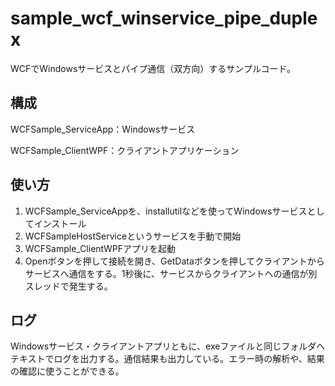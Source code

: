 # sample_wcf_winservice_pipe_duplex
WCFでWindowsサービスとパイプ通信（双方向）するサンプルコード。

## 構成

WCFSample_ServiceApp：Windowsサービス

WCFSample_ClientWPF：クライアントアプリケーション

## 使い方

1. WCFSample_ServiceAppを、installutilなどを使ってWindowsサービスとしてインストール
1. WCFSampleHostServiceというサービスを手動で開始
1. WCFSample_ClientWPFアプリを起動
1. Openボタンを押して接続を開き、GetDataボタンを押してクライアントからサービスへ通信をする。1秒後に、サービスからクライアントへの通信が別スレッドで発生する。

## ログ

Windowsサービス・クライアントアプリともに、exeファイルと同じフォルダへテキストでログを出力する。通信結果も出力している。エラー時の解析や、結果の確認に使うことができる。



